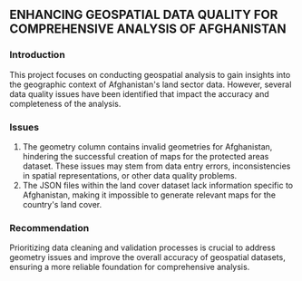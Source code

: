 ## ENHANCING GEOSPATIAL DATA QUALITY FOR COMPREHENSIVE ANALYSIS OF AFGHANISTAN

### Introduction

This project focuses on conducting geospatial analysis to gain insights into the geographic context of Afghanistan's land sector data. However, several data quality issues have been identified that impact the accuracy and completeness of the analysis.

### Issues
1. The geometry column contains invalid geometries for Afghanistan, hindering the successful creation of maps for the protected areas dataset. These issues may stem from data entry errors, inconsistencies in spatial representations, or other data quality problems.
2. The JSON files within the land cover dataset lack information specific to Afghanistan, making it impossible to generate relevant maps for the country's land cover.

### Recommendation
Prioritizing data cleaning and validation processes is crucial to address geometry issues and improve the overall accuracy of geospatial datasets, ensuring a more reliable foundation for comprehensive analysis.